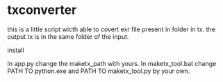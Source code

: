 # txconverter

this is a little script wicth able to covert exr file present in folder in tx.
the output tx is in the same folder of the input.

install 

In app.py change the maketx_path with yours.
In maketx_tool.bat change PATH TO python.exe and PATH TO maketx_tool.py by your own.
